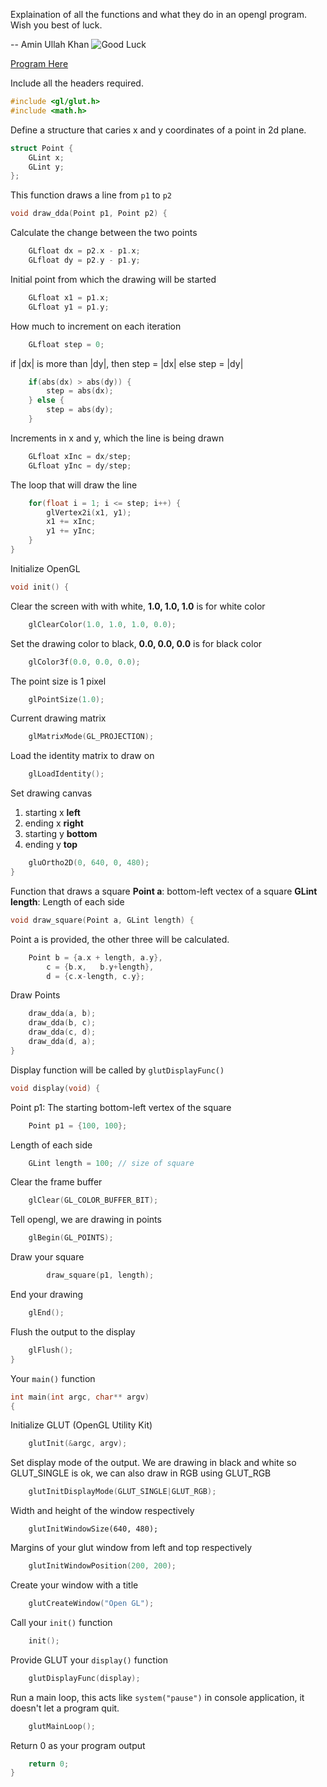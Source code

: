 Explaination of all the functions and what they do in an opengl program.
Wish you best of luck.

-- Amin Ullah Khan
![Good Luck](http://3.bp.blogspot.com/-REDqXibYh9Y/UbuHUvAD8FI/AAAAAAAAA6c/gKJZpqTHgrY/s1600/Good%2BLuck.gif)

[Program Here](https://gist.github.com/beingaminullah/8419228/raw/2d1ea9f9afc50ebe7efe5061988408eb0022d353/OpenGL-Square.cpp)

Include all the headers required.
```cpp
#include <gl/glut.h>
#include <math.h>
```

Define a structure that caries x and y coordinates of a point in 2d plane.
```cpp
struct Point {
	GLint x;
	GLint y;
};
```

This function draws a line from `p1` to `p2`
```cpp
void draw_dda(Point p1, Point p2) {
```

Calculate the change between the two points
```cpp
	GLfloat dx = p2.x - p1.x;
	GLfloat dy = p2.y - p1.y;
```

Initial point from which the drawing will be started
```cpp
	GLfloat x1 = p1.x;
	GLfloat y1 = p1.y;
```

How much to increment on each iteration
```cpp
	GLfloat step = 0;
```

if |dx| is more than |dy|, then step = |dx|
else step = |dy|
```cpp
	if(abs(dx) > abs(dy)) {
		step = abs(dx);
	} else {
		step = abs(dy);
	}
```	

Increments in x and y, which the line is being drawn
```cpp
	GLfloat xInc = dx/step;
	GLfloat yInc = dy/step;
```

The loop that will draw the line
```cpp
	for(float i = 1; i <= step; i++) {
		glVertex2i(x1, y1);
		x1 += xInc;
		y1 += yInc;
	}
}
```

Initialize OpenGL
```cpp
void init() {
```

Clear the screen with with white, **1.0, 1.0, 1.0** is for white color
```cpp
	glClearColor(1.0, 1.0, 1.0, 0.0);
```

Set the drawing color to black, **0.0, 0.0, 0.0** is for black color
```cpp
	glColor3f(0.0, 0.0, 0.0);
```

The point size is 1 pixel
```cpp
	glPointSize(1.0);
```

Current drawing matrix
```cpp
	glMatrixMode(GL_PROJECTION);
```

Load the identity matrix to draw on
```cpp
	glLoadIdentity();
```

Set drawing canvas 


1. starting x **left**
2. ending x	  **right**
3. starting y **bottom**
4. ending y   **top**

```cpp
	gluOrtho2D(0, 640, 0, 480);
}
```

Function that draws a square
**Point a**: bottom-left vectex of a square
**GLint length**: Length of each side

```cpp
void draw_square(Point a, GLint length) {
```

Point a is provided, the other three will be calculated.
```cpp
	Point b = {a.x + length, a.y},
		c = {b.x,	b.y+length},
		d = {c.x-length, c.y};
```

Draw Points
```cpp
	draw_dda(a, b);
	draw_dda(b, c);
	draw_dda(c, d);
	draw_dda(d, a);	
}
```

Display function will be called by `glutDisplayFunc()`
```cpp
void display(void) {
```

Point p1: The starting bottom-left vertex of the square
```cpp
	Point p1 = {100, 100};
```

Length of each side
```cpp
	GLint length = 100; // size of square
```

Clear the frame buffer
```cpp
	glClear(GL_COLOR_BUFFER_BIT);
```

Tell opengl, we are drawing in points
```cpp
	glBegin(GL_POINTS);
```

Draw your square
```cpp
		draw_square(p1, length);
```
End your drawing
```cpp
	glEnd();
```

Flush the output to the display
```cpp
	glFlush();
}
```

Your `main()` function
```cpp
int main(int argc, char** argv)
{
```

Initialize GLUT (OpenGL Utility Kit)
```cpp
	glutInit(&argc, argv);
```

Set display mode of the output.
We are drawing in black and white so GLUT_SINGLE is ok, we can also draw in RGB using GLUT_RGB
```cpp
	glutInitDisplayMode(GLUT_SINGLE|GLUT_RGB);
```

Width and height of the window respectively
```
	glutInitWindowSize(640, 480);
```

Margins of your glut window from left and top respectively
```cpp
	glutInitWindowPosition(200, 200);
```

Create your window with a title
```cpp
	glutCreateWindow("Open GL");
```

Call your `init()` function
```cpp
	init();
```

Provide GLUT your `display()` function
```cpp
	glutDisplayFunc(display);
```

Run a main loop, this acts like `system("pause")` in console application, it doesn't let a program quit.
```cpp
	glutMainLoop();
```

Return 0 as your program output
```cpp
	return 0;
}
```